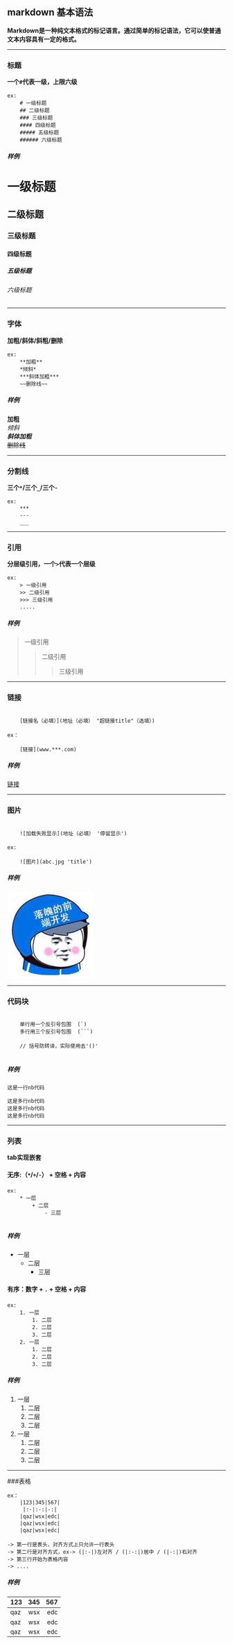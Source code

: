 ## markdown 基本语法   

**Markdown是一种纯文本格式的标记语言。通过简单的标记语法，它可以使普通文本内容具有一定的格式。**   

---

### 标题   

**一个`#`代表一级，上限六级**   

```
ex:
    # 一级标题
    ## 二级标题
    ### 三级标题
    #### 四级标题
    ##### 五级标题
    ###### 六级标题

```

##### 样例   

# 一级标题
## 二级标题
### 三级标题
#### 四级标题
##### 五级标题
###### 六级标题

---

### 字体   

**加粗/斜体/斜粗/删除**   


```
ex:
    **加粗**
    *倾斜*
    ***斜体加粗***
    ~~删除线~~

```

##### 样例   

**加粗**   
*倾斜*   
***斜体加粗***   
~~删除线~~   

---

### 分割线   

**三个`*`/三个`_`/三个`-`**   

```
ex:
    ***
    ---
    ___

```


---

### 引用

**分层级引用，一个`>`代表一个层级**   

```
ex:
    > 一级引用
    >> 二级引用
    >>> 三级引用
    .....

```

##### 样例   

> 一级引用
>> 二级引用
>>> 三级引用

---

### 链接

```

    [链接名（必填）](地址（必填） "超链接title"（选填）)

ex：

    [链接](www.***.com)

```

##### 样例   

[链接](www.baidu.com)

---

### 图片

```

    ![加载失败显示](地址（必填） '停留显示')

ex:

    ![图片](abc.jpg 'title')

```
##### 样例   

![图片](../../assets/images/aaa.jpg '图片')

---

### 代码块   

```

    单行用一个反引号包围  (`)
    多行用三个反引号包围  (```)

    // 括号防转译，实际使用去'()'
    
```   

##### 样例  

`这是一行nb代码`

```
这是多行nb代码
这是多行nb代码
这是多行nb代码
```


--- 


### 列表   

**tab实现嵌套**   

#### 无序:（`*`/`+`/`-`） + 空格 + 内容   

```
ex:
    * 一层
        + 二层
            - 三层


```

##### 样例   

* 一层
    + 二层
        - 三层

#### 有序：数字 + `.` + 空格 + 内容    

```
ex:
    1. 一层
        1. 二层
        2. 二层
        3. 二层
    2. 一层
        1. 二层
        2. 二层
        3. 二层

```

##### 样例   

1. 一层
    1. 二层
    2. 二层
    3. 二层
2. 一层
    1. 二层
    2. 二层
    3. 二层

---


###表格 

```
ex：
    |123|345|567|
     |:-|:-:|-:|
    |qaz|wsx|edc|
    |qaz|wsx|edc|
    |qaz|wsx|edc|

-> 第一行是表头，对齐方式上只允许一行表头
-> 第二行是对齐方式，ex-> (|:-|)左对齐 / (|:-:|)居中 / (|-:|)右对齐
-> 第三行开始为表格内容
-> ....

```

##### 样例

|123|345|567|
 |:-|:-:|-:|
|qaz|wsx|edc|
|qaz|wsx|edc|
|qaz|wsx|edc|

